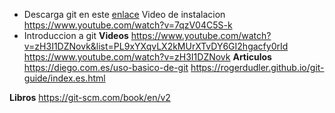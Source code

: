 

- Descarga git en este [enlace](https://git-scm.com/) 
Video de instalacion https://www.youtube.com/watch?v=7qzV04C5S-k
- Introduccion a git 
**Videos**
https://www.youtube.com/watch?v=zH3I1DZNovk&list=PL9xYXqvLX2kMUrXTvDY6GI2hgacfy0rId
https://www.youtube.com/watch?v=zH3I1DZNovk
**Articulos**
https://diego.com.es/uso-basico-de-git
https://rogerdudler.github.io/git-guide/index.es.html



**Libros**
https://git-scm.com/book/en/v2